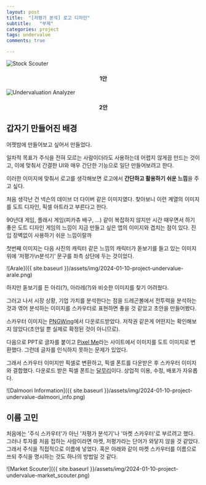 ```yaml
---
layout: post
title:  "[저평가 분석] 로고 디자인"
subtitle:   "부제"
categories: project
tags: undervalue
comments: true

---
```


<div class="pull-left">
<img src="{{ site.baseurl }}/assets/img/2024-01-10-project-undervalue-stock_scouter.png" alt="Stock Scouter">
<center><h4>1안</h4></center>
</div>

<div class="pull-right">
<img src="{{ site.baseurl }}/assets/img/2024-01-10-project-undervalue-undervalue_analyzer.png" alt="Undervaluation Analyzer">
<center><h4>2안</h4></center>
</div>

## 갑자기 만들어진 배경

어젯밤에 만들어보고 싶어서 만들었다.

일차적 목표가 주식을 전혀 모르는 사람이더라도 사용하는데 어렵지 않게끔 만드는 것이고, 이에 맞춰서 간결한 UI와 매우 간단한 기능으로 일단 만들어보려고 한다.

이러한 이미지에 맞춰서 로고를 생각해보면 로고에서 **간단하고 활용하기 쉬운 느낌**을 주고 싶다.

처음 생각난 건 넥슨의 데이브 더 다이버 같은 이미지였다. 찾아보니 이런 계열의 이미지를 도트 디자인, 픽셀 아트라고 부른다고 한다.

90년대 게임, 플래시 게임(피카츄 배구, …) 같이 복잡하지 않지만 시간 때우면서 하기 좋은 도트 디자인 게임의 느낌이 지금 만들고 싶은 앱의 이미지와 겹치는 점이 있다. 진입 장벽없이 사용하기 쉬운 느낌이랄까

첫번째 이미지는 다음 사진의 캐릭터 같은 느낌의 캐릭터가 돋보기를 들고 있는 이미지 위에 ‘저평가\n분석기’ 문구를 좌측 상단에 두는 것이었다.

![Arale]({{ site.baseurl }}/assets/img/2024-01-10-project-undervalue-arale.png)

하지만 돋보기를 든 아리(?), 아라레(?)와 비슷한 이미지를 찾기 어려웠다.

그러고 나서 시장 상황, 기업 가치를 분석한다는 점을 드레곤볼에서 전투력을 분석하는 것과 엮어 분석하는 이미지를 스카우터로 표현하면 좋을 것 같았고 초안을 만들어봤다.

스카우터 이미지는 [PNGWing](https://www.pngwing.com/ko/search?q=%EB%8B%A4%EC%9A%B4%EB%A1%9C%EB%93%9C)에서 다운로드받았다. 저작권 같은게 어떤지는 확인해보지 않았다(초안일 뿐 실제로 확정된 것이 아니므로).

다음으로 PPT로 글자를 붙이고 [Pixel Me](https://pixel-me.tokyo/en/)라는 사이트에서 이미지를 도트 이미지로 변환했다. 그런데 글자를 인식하지 못하는 문제가 있었다.

그래서 스카우터 이미지만 픽셀로 변환하고, 픽셀 폰트를 다운받은 후 스카우터 이미지와 결합했다. 다운로드 받은 픽셀 폰트는 [달무리](https://ranolp.github.io/dalmoori-font/)이다. 상업적 이용, 수정, 배포가 자유롭다.

![Dalmoori Information]({{ site.baseurl }}/assets/img/2024-01-10-project-undervalue-dalmoori_info.png)

## 이름 고민

처음에는 '주식 스카우터'가 아닌 '저평가 분석기'나 '마켓 스카우터'로 부르려고 했다. 그러나 투자를 처음 접하는 사람이라면 마켓, 저평가라는 단어가 와닿지 않을 것 같았다. 그래서 주식을 직접적으로 이름에 넣었다. 혹은 아래와 같이 마켓 스카우터를 이름으로 쓰되 주식을 명시하는 것도 하나의 방법일 것 같다.

![Market Scouter]({{ site.baseurl }}/assets/img/2024-01-10-project-undervalue-market_scouter.png)